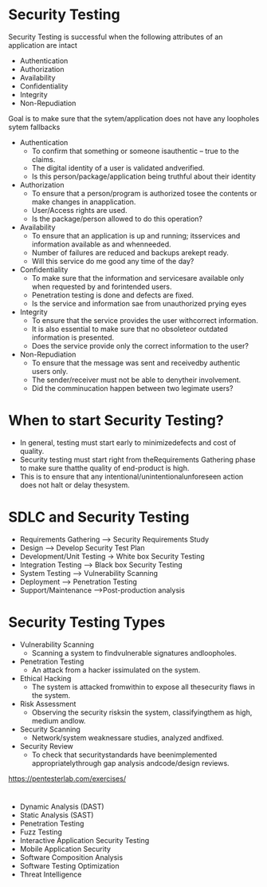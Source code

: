 # Security Testing




Security Testing is successful when the following attributes of an application are intact
* Authentication
* Authorization
* Availability
* Confidentiality
* Integrity
* Non-Repudiation

Goal is to make sure that the sytem/application does not have any loopholes sytem fallbacks

* Authentication
  * To confirm that something or someone isauthentic – true to the claims.
  * The digital identity of a user is validated andverified.
  * Is this person/package/application being truthful about their identity
* Authorization
  * To ensure that a person/program is authorized tosee the contents or make changes in anapplication.
  * User/Access rights are used.
  * Is the package/person allowed to do this operation?
* Availability
  * To ensure that an application is up and running; itsservices and information available as and whenneeded.
  * Number of failures are reduced and backups arekept ready.
  * Will this service do me good any time of the day?
* Confidentiality
  * To make sure that the information and servicesare available only when requested by and forintended users.
  * Penetration testing is done and defects are fixed.
  * Is the service and information sae from unauthorized prying eyes
* Integrity
  * To ensure that the service provides the user withcorrect information.
  * It is also essential to make sure that no obsoleteor outdated information is presented.
  * Does the service provide only the correct information to the user?
* Non-Repudiation
  * To ensure that the message was sent and receivedby authentic users only.
  * The sender/receiver must not be able to denytheir involvement.
  * Did the comminucation happen between two legimate users?



# When to start Security Testing?
* In general, testing must start early to minimizedefects and cost of quality.
* Security testing must start right from theRequirements Gathering phase to make sure thatthe quality of end-product is high.
* This is to ensure that any intentional/unintentionalunforeseen action does not halt or delay thesystem.

# SDLC and Security Testing
* Requirements Gathering --> Security Requirements Study
* Design -->  Develop Security Test Plan
* Development/Unit Testing -> White box Security Testing
* Integration Testing --> Black box Security Testing
* System Testing --> Vulnerability Scanning
* Deployment --> Penetration Testing
* Support/Maintenance -->Post-production analysis

# Security Testing Types
* Vulnerability Scanning
  * Scanning a system to findvulnerable signatures andloopholes.
* Penetration Testing
  * An attack from a hacker issimulated on the system.
* Ethical Hacking
  * The system is attacked fromwithin to expose all thesecurity flaws in the system.
* Risk Assessment
  * Observing the security risksin the system, classifyingthem as high, medium andlow.
* Security Scanning
  * Network/system weaknessare studies, analyzed andfixed.
* Security Review
  * To check that securitystandards have beenimplemented appropriatelythrough gap analysis andcode/design reviews.

https://pentesterlab.com/exercises/


#


* Dynamic Analysis (DAST)
* Static Analysis (SAST)
* Penetration Testing
* Fuzz Testing
* Interactive Application Security Testing
* Mobile Application Security
* Software Composition Analysis
* Software Testing Optimization
* Threat Intelligence
